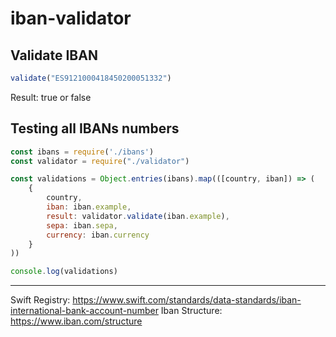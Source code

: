 # iban-validator

<h2>Validate IBAN</h2>

```js
validate("ES9121000418450200051332")
```

Result: true or false

<h2>Testing all IBANs numbers</h2>

```js
const ibans = require('./ibans')
const validator = require("./validator")

const validations = Object.entries(ibans).map(([country, iban]) => (
	{
		country,
		iban: iban.example,
		result: validator.validate(iban.example),
		sepa: iban.sepa,
		currency: iban.currency
	}
))

console.log(validations)
```

___

Swift Registry: https://www.swift.com/standards/data-standards/iban-international-bank-account-number
Iban Structure: https://www.iban.com/structure
